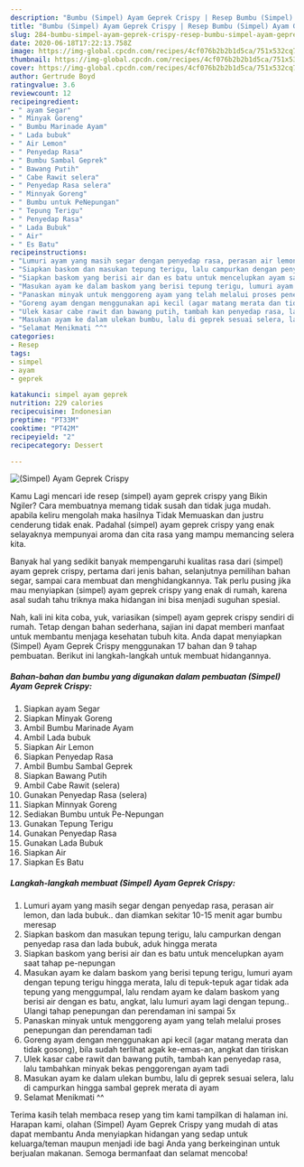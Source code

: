 ```yaml
---
description: "Bumbu (Simpel) Ayam Geprek Crispy | Resep Bumbu (Simpel) Ayam Geprek Crispy Yang Bikin Ngiler"
title: "Bumbu (Simpel) Ayam Geprek Crispy | Resep Bumbu (Simpel) Ayam Geprek Crispy Yang Bikin Ngiler"
slug: 284-bumbu-simpel-ayam-geprek-crispy-resep-bumbu-simpel-ayam-geprek-crispy-yang-bikin-ngiler
date: 2020-06-18T17:22:13.758Z
image: https://img-global.cpcdn.com/recipes/4cf076b2b2b1d5ca/751x532cq70/simpel-ayam-geprek-crispy-foto-resep-utama.jpg
thumbnail: https://img-global.cpcdn.com/recipes/4cf076b2b2b1d5ca/751x532cq70/simpel-ayam-geprek-crispy-foto-resep-utama.jpg
cover: https://img-global.cpcdn.com/recipes/4cf076b2b2b1d5ca/751x532cq70/simpel-ayam-geprek-crispy-foto-resep-utama.jpg
author: Gertrude Boyd
ratingvalue: 3.6
reviewcount: 12
recipeingredient:
- " ayam Segar"
- " Minyak Goreng"
- " Bumbu Marinade Ayam"
- " Lada bubuk"
- " Air Lemon"
- " Penyedap Rasa"
- " Bumbu Sambal Geprek"
- " Bawang Putih"
- " Cabe Rawit selera"
- " Penyedap Rasa selera"
- " Minnyak Goreng"
- " Bumbu untuk PeNepungan"
- " Tepung Terigu"
- " Penyedap Rasa"
- " Lada Bubuk"
- " Air"
- " Es Batu"
recipeinstructions:
- "Lumuri ayam yang masih segar dengan penyedap rasa, perasan air lemon, dan lada bubuk.. dan diamkan sekitar 10-15 menit agar bumbu meresap"
- "Siapkan baskom dan masukan tepung terigu, lalu campurkan dengan penyedap rasa dan lada bubuk, aduk hingga merata"
- "Siapkan baskom yang berisi air dan es batu untuk mencelupkan ayam saat tahap pe-nepungan"
- "Masukan ayam ke dalam baskom yang berisi tepung terigu, lumuri ayam dengan tepung terigu hingga merata, lalu di tepuk-tepuk agar tidak ada tepung yang menggumpal, lalu rendam ayam ke dalam baskom yang berisi air dengan es batu, angkat, lalu lumuri ayam lagi dengan tepung.. Ulangi tahap penepungan dan perendaman ini sampai 5x"
- "Panaskan minyak untuk menggoreng ayam yang telah melalui proses penepungan dan perendaman tadi"
- "Goreng ayam dengan menggunakan api kecil (agar matang merata dan tidak gosong), bila sudah terlihat agak ke-emas-an, angkat dan tiriskan"
- "Ulek kasar cabe rawit dan bawang putih, tambah kan penyedap rasa, lalu tambahkan minyak bekas penggorengan ayam tadi"
- "Masukan ayam ke dalam ulekan bumbu, lalu di geprek sesuai selera, lalu di campurkan hingga sambal geprek merata di ayam"
- "Selamat Menikmati ^^"
categories:
- Resep
tags:
- simpel
- ayam
- geprek

katakunci: simpel ayam geprek 
nutrition: 229 calories
recipecuisine: Indonesian
preptime: "PT33M"
cooktime: "PT42M"
recipeyield: "2"
recipecategory: Dessert

---
```



![(Simpel) Ayam Geprek Crispy](https://img-global.cpcdn.com/recipes/4cf076b2b2b1d5ca/751x532cq70/simpel-ayam-geprek-crispy-foto-resep-utama.jpg)

Kamu Lagi mencari ide resep (simpel) ayam geprek crispy yang Bikin Ngiler? Cara membuatnya memang tidak susah dan tidak juga mudah. apabila keliru mengolah maka hasilnya Tidak Memuaskan dan justru cenderung tidak enak. Padahal (simpel) ayam geprek crispy yang enak selayaknya mempunyai aroma dan cita rasa yang mampu memancing selera kita.

Banyak hal yang sedikit banyak mempengaruhi kualitas rasa dari (simpel) ayam geprek crispy, pertama dari jenis bahan, selanjutnya pemilihan bahan segar, sampai cara membuat dan menghidangkannya. Tak perlu pusing jika mau menyiapkan (simpel) ayam geprek crispy yang enak di rumah, karena asal sudah tahu triknya maka hidangan ini bisa menjadi suguhan spesial.




Nah, kali ini kita coba, yuk, variasikan (simpel) ayam geprek crispy sendiri di rumah. Tetap dengan bahan sederhana, sajian ini dapat memberi manfaat untuk membantu menjaga kesehatan tubuh kita. Anda dapat menyiapkan (Simpel) Ayam Geprek Crispy menggunakan 17 bahan dan 9 tahap pembuatan. Berikut ini langkah-langkah untuk membuat hidangannya.

<!--inarticleads1-->

##### Bahan-bahan dan bumbu yang digunakan dalam pembuatan (Simpel) Ayam Geprek Crispy:

1. Siapkan  ayam Segar
1. Siapkan  Minyak Goreng
1. Ambil  Bumbu Marinade Ayam
1. Ambil  Lada bubuk
1. Siapkan  Air Lemon
1. Siapkan  Penyedap Rasa
1. Ambil  Bumbu Sambal Geprek
1. Siapkan  Bawang Putih
1. Ambil  Cabe Rawit (selera)
1. Gunakan  Penyedap Rasa (selera)
1. Siapkan  Minnyak Goreng
1. Sediakan  Bumbu untuk Pe-Nepungan
1. Gunakan  Tepung Terigu
1. Gunakan  Penyedap Rasa
1. Gunakan  Lada Bubuk
1. Siapkan  Air
1. Siapkan  Es Batu




<!--inarticleads2-->

##### Langkah-langkah membuat (Simpel) Ayam Geprek Crispy:

1. Lumuri ayam yang masih segar dengan penyedap rasa, perasan air lemon, dan lada bubuk.. dan diamkan sekitar 10-15 menit agar bumbu meresap
1. Siapkan baskom dan masukan tepung terigu, lalu campurkan dengan penyedap rasa dan lada bubuk, aduk hingga merata
1. Siapkan baskom yang berisi air dan es batu untuk mencelupkan ayam saat tahap pe-nepungan
1. Masukan ayam ke dalam baskom yang berisi tepung terigu, lumuri ayam dengan tepung terigu hingga merata, lalu di tepuk-tepuk agar tidak ada tepung yang menggumpal, lalu rendam ayam ke dalam baskom yang berisi air dengan es batu, angkat, lalu lumuri ayam lagi dengan tepung.. Ulangi tahap penepungan dan perendaman ini sampai 5x
1. Panaskan minyak untuk menggoreng ayam yang telah melalui proses penepungan dan perendaman tadi
1. Goreng ayam dengan menggunakan api kecil (agar matang merata dan tidak gosong), bila sudah terlihat agak ke-emas-an, angkat dan tiriskan
1. Ulek kasar cabe rawit dan bawang putih, tambah kan penyedap rasa, lalu tambahkan minyak bekas penggorengan ayam tadi
1. Masukan ayam ke dalam ulekan bumbu, lalu di geprek sesuai selera, lalu di campurkan hingga sambal geprek merata di ayam
1. Selamat Menikmati ^^




Terima kasih telah membaca resep yang tim kami tampilkan di halaman ini. Harapan kami, olahan (Simpel) Ayam Geprek Crispy yang mudah di atas dapat membantu Anda menyiapkan hidangan yang sedap untuk keluarga/teman maupun menjadi ide bagi Anda yang berkeinginan untuk berjualan makanan. Semoga bermanfaat dan selamat mencoba!
